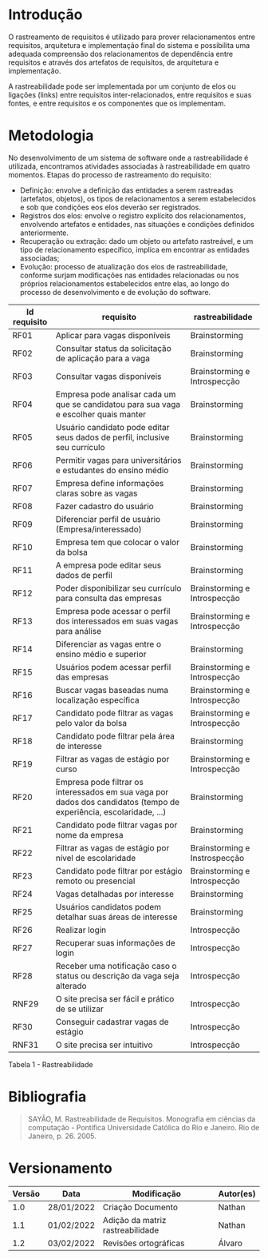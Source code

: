 # Introdução

O rastreamento de requisitos é utilizado para prover relacionamentos entre requisitos, arquitetura e implementação final do sistema e possibilita uma adequada compreensão dos relacionamentos de dependência entre requisitos e através dos artefatos de requisitos, de arquitetura e implementação.

A rastreabilidade pode ser implementada por  um conjunto de elos ou ligações (links) entre requisitos inter-relacionados, entre requisitos e suas fontes, e entre requisitos e os componentes que os implementam.


# Metodologia

No desenvolvimento de um sistema de software onde a rastreabilidade é utilizada, encontramos atividades associadas à rastreabilidade em quatro momentos.
Etapas do processo de rastreamento do requisito:

* Definição: envolve a definição das entidades a serem rastreadas (artefatos, objetos), os tipos de relacionamentos a serem estabelecidos e sob que condições eos elos deverão ser registrados.
* Registros dos elos: envolve o registro explícito dos relacionamentos, envolvendo artefatos e entidades, nas situações e condições definidos anteriormente.
* Recuperação ou extração: dado um objeto ou artefato rastreável, e um tipo de relacionamento específico, implica em encontrar as entidades associadas;
* Evolução: processo de atualização dos elos de rastreabilidade, conforme surjam modificações nas entidades relacionadas ou nos próprios relacionamentos estabelecidos entre elas, ao longo do processo de desenvolvimento e de evolução do software.

|Id requisito | requisito | rastreabilidade |
|--|--|--|
| RF01 | Aplicar para vagas disponíveis | Brainstorming |
| RF02 | Consultar status da solicitação de aplicação para a vaga | Brainstorming |
| RF03 | Consultar vagas disponíveis | Brainstorming e Introspecção |
| RF04 | Empresa pode analisar cada um que se candidatou para sua vaga e escolher quais manter | Brainstorming |
| RF05 | Usuário candidato pode editar seus dados de perfil, inclusive seu currículo | Brainstorming |
| RF06 | Permitir vagas para universitários e estudantes do ensino médio | Brainstorming |
| RF07 | Empresa define informações claras sobre as vagas | Brainstorming |
| RF08 | Fazer cadastro do usuário | Brainstorming |
| RF09 | Diferenciar perfil de usuário (Empresa/interessado) | Brainstorming |
| RF10 | Empresa tem que colocar o valor da bolsa | Brainstorming |
| RF11 | A empresa pode editar seus dados de perfil | Brainstorming |
| RF12 | Poder disponibilizar seu currículo para consulta das empresas | Brainstorming e Introspecção |
| RF13 | Empresa pode acessar o perfil dos interessados em suas vagas para análise | Brainstorming e Introspecção |
| RF14 | Diferenciar as vagas entre o ensino médio e superior | Brainstorming |
| RF15 | Usuários podem acessar perfil das empresas | Brainstorming e Introspecção |
| RF16 | Buscar vagas baseadas numa localização específica | Brainstorming e Introspecção |
| RF17 | Candidato pode filtrar as vagas pelo valor da bolsa | Brainstorming e Introspecção |
| RF18 | Candidato pode filtrar pela área de interesse | Brainstorming |
| RF19 | Filtrar as vagas de estágio por curso | Brainstorming e Introspecção|
| RF20 | Empresa pode filtrar os interessados em sua vaga por dados dos candidatos (tempo de experiência, escolaridade, ...) | Brainstorming |
| RF21 | Candidato pode filtrar vagas por nome da empresa | Brainstorming |
| RF22 | Filtrar as vagas de estágio por nível de escolaridade | Brainstorming e Instrospecção |
| RF23 | Candidato pode filtrar por estágio remoto ou presencial | Brainstorming e Introspecção |
| RF24 | Vagas detalhadas por interesse | Brainstorming |
| RF25 | Usuários candidatos podem detalhar suas áreas de interesse | Brainstorming |
| RF26 | Realizar login | Introspecção |
| RF27 | Recuperar suas informações de login | Introspecção |
| RF28 | Receber uma notificação caso o status ou descrição da vaga seja alterado | Introspecção |
| RNF29 | O site precisa ser fácil e prático de se utilizar | Introspecção |
| RF30 | Conseguir cadastrar vagas de estágio | Introspecção |
| RNF31 | O site precisa ser intuitivo | Introspecção |

<figcaption>Tabela 1 - Rastreabilidade</figcaption>

# Bibliografia

> SAYÃO, M. Rastreabilidade de Requisitos. Monografia em ciências da computação - Pontifica Universidade Católica do Rio e Janeiro. Rio de Janeiro, p. 26. 2005.

# Versionamento

Versão | Data | Modificação | Autor(es) |
|--|--|--|--|
|1.0| 28/01/2022 | Criação Documento | Nathan |
|1.1| 01/02/2022 | Adição da matriz rastreabilidade | Nathan |
|1.2| 03/02/2022 | Revisões ortográficas | Álvaro |